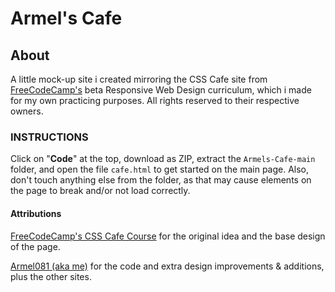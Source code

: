 # Armel's Cafe

## About
A little mock-up site i created mirroring the CSS Cafe site from [FreeCodeCamp's](https://www.freecodecamp.org) beta Responsive Web Design curriculum, which i made for my own practicing purposes. All rights reserved to their respective owners.

### INSTRUCTIONS

Click on "**Code**" at the top, download as ZIP, extract the ```Armels-Cafe-main``` folder, and open the file ```cafe.html``` to get started on the main page. Also, don't touch anything else from the folder, as that may cause elements on the page to break and/or not load correctly.

#### Attributions

[FreeCodeCamp's CSS Cafe Course](https://www.freecodecamp.org/learn/2022/responsive-web-design/#learn-basic-css-by-building-a-cafe-menu) for the original idea and the base design of the page.

[Armel081 (aka me)](https://github.com/Armel081) for the code and extra design improvements & additions, plus the other sites.

